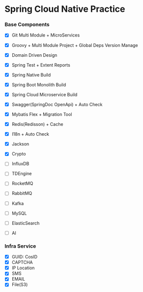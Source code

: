 # Spring Cloud Native Practice

### Base Components

- [x] Git Multi Module  + MicroServices
- [x] Groovy + Multi Module Project + Global Deps Version Manage
- [x] Domain Driven Design
- [x] Spring Test + Extent Reports
- [x] Spring Native Build
- [x] Spring Boot Monolith Build
- [x] Spring Cloud Microservice Build
- [x] Swagger(SpringDoc OpenApi) + Auto Check
- [x] Mybatis Flex + Migration Tool
- [x] Redis(Redisson) + Cache
- [x] I18n + Auto Check
- [x] Jackson
- [x] Crypto
- [ ] InfluxDB
- [ ] TDEngine
- [ ] RocketMQ
- [ ] RabbitMQ
- [ ] Kafka
- [ ] MySQL
- [ ] ElasticSearch
- [ ] AI



### Infra Service


- [x] GUID: CosID
- [x] CAPTCHA
- [x] IP Location
- [x] SMS
- [x] EMAIL
- [x] File(S3)